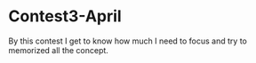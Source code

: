 # Contest3-April
By this contest I get to know how much I need to focus and try to memorized all the concept.
